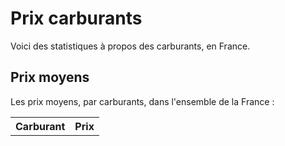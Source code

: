 # Prix carburants

Voici des statistiques à propos des carburants, en France.

## Prix moyens

Les prix moyens, par carburants, dans l'ensemble de la France :

<table id="averages">
  <tr>
    <th>Carburant</th>
    <th>Prix</th>
  </tr>
</table>

<br>

<div id="map" style="height: 80vh; width: 80vh;"></div>

<link rel="stylesheet" href="./assets/css/vendor/leaflet.css" />
<script type="module" src="./assets/javascript/index.js"></script>